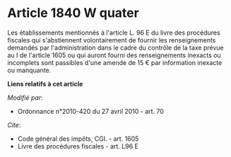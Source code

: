 # Article 1840 W quater

Les établissements mentionnés à l'article L. 96 E du livre des procédures fiscales qui s'abstiennent volontairement de
fournir les renseignements demandés par l'administration dans le cadre du contrôle de la taxe prévue au I de l'article 1605
ou qui auront fourni des renseignements inexacts ou incomplets sont passibles d'une amende de 15 € par information inexacte
ou manquante.

**Liens relatifs à cet article**

_Modifié par_:

  - Ordonnance n°2010-420  du 27 avril 2010 - art. 70

_Cite_:

  - Code général des impôts, CGI. - art. 1605
  - Livre des procédures fiscales - art. L96 E
